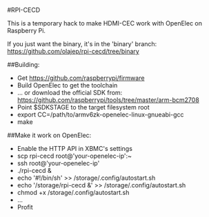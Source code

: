 #RPI-CECD

This is a temporary hack to make HDMI-CEC work with OpenElec on Raspberry Pi.

If you just want the binary, it's in the 'binary' branch:
https://github.com/olajep/rpi-cecd/tree/binary

##Building:
* Get https://github.com/raspberrypi/firmware
* Build OpenElec to get the toolchain
* ... or download the official SDK from:
  https://github.com/raspberrypi/tools/tree/master/arm-bcm2708
* Point $SDKSTAGE to the target filesystem root
* export CC=/path/to/armv6zk-openelec-linux-gnueabi-gcc
* make

##Make it work on OpenElec:
* Enable the HTTP API in XBMC's settings
* scp rpi-cecd root@'your-openelec-ip':~
* ssh root@'your-openelec-ip'
* ./rpi-cecd &
* echo '#!/bin/sh' >> /storage/.config/autostart.sh
* echo '/storage/rpi-cecd &' >> /storage/.config/autostart.sh
* chmod +x /storage/.config/autostart.sh
* ...
* Profit


